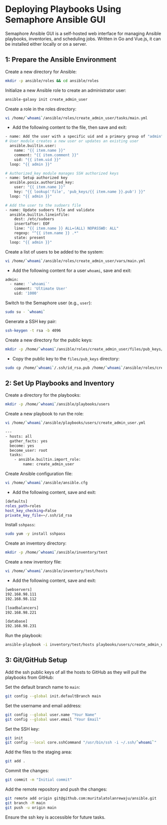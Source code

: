 # **Deploying Playbooks Using Semaphore Ansible GUI**

Semaphore Ansible GUI is a self-hosted web interface for managing Ansible playbooks, inventories, and scheduling jobs. Written in Go and Vue.js, it can be installed either locally or on a server.

## **1: Prepare the Ansible Environment**

Create a new directory for Ansible:

```bash
mkdir -p ansible/roles && cd ansible/roles
```

Initialize a new Ansible role to create an administrator user:

```bash
ansible-galaxy init create_admin_user
```

Create a role in the roles directory:

```bash
vi /home/`whoami`/ansible/roles/create_admin_user/tasks/main.yml
```

- Add the following content to the file, then save and exit:

```bash
- name: Add the user with a specific uid and a primary group of "admin"
# User module creates a new user or updates an existing user
  ansible.builtin.user:
    name: "{{ item.name }}"
    comment: "{{ item.comment }}"
    uid: "{{ item.uid }}"
  loop: "{{ admin }}"

# Authorized_key module manages SSH authorized keys
- name: Setup authorized key
  ansible.posix.authorized_key:
    user: "{{ item.name }}"
    key: "{{ lookup('file', 'pub_keys/{{ item.name }}.pub') }}"
  loop: "{{ admin }}"

# Add the user to the sudoers file
- name: Update sudoers file and validate
  ansible.builtin.lineinfile:
    dest: /etc/sudoers
    insertafter: EOF
    line: "{{ item.name }} ALL=(ALL) NOPASSWD: ALL"
    regexp: "^{{ item.name }} .*"
    state: present
  loop: "{{ admin }}"
```

Create a list of users to be added to the system:

```bash
vi /home/`whoami`/ansible/roles/create_admin_user/vars/main.yml
```

- Add the following content for a user ``whoami``, save and exit:

```bash
admin:
  - name: '`whoami`'
    comment: 'Ultimate User'
    uid: '1000'
```
Switch to the Semaphore user (e.g., `user`):

```bash
sudo su - `whoami`
```
Generate a SSH key pair:

```bash
ssh-keygen -t rsa -b 4096
```

Create a new directory for the public keys:

```bash
mkdir -p /home/`whoami`/ansible/roles/create_admin_user/files/pub_keys/
```

- Copy the public key to the `files/pub_keys` directory:

```bash
sudo cp /home/`whoami`/.ssh/id_rsa.pub /home/`whoami`/ansible/roles/create_admin_user/files/pub_keys/`whoami`.pub
```

## **2: Set Up Playbooks and Inventory**

Create a directory for the playbooks:

```bash
mkdir -p /home/`whoami`/ansible/playbooks/users
```

Create a new playbook to run the role:

```bash
vi /home/`whoami`/ansible/playbooks/users/create_admin_user.yml
```

```bash
---
- hosts: all
  gather_facts: yes
  become: yes
  become_user: root
  tasks:
    - ansible.builtin.import_role:
        name: create_admin_user
```

Create Ansible configuration file:

```bash
vi /home/`whoami`/ansible/ansible.cfg
```

- Add the following content, save and exit:

```bash
[defaults]
roles_path=roles
host_key_checking=False
private_key_file=~/.ssh/id_rsa
```
Install `sshpass`:

```bash
sudo yum -y install sshpass
```

Create an inventory directory:

```bash
mkdir -p /home/`whoami`/ansible/inventory/test
```

Create a new inventory file:

```bash
vi /home/`whoami`/ansible/inventory/test/hosts
```

- Add the following content, save and exit:

```bash
[webservers]
192.168.98.111
192.168.98.112

[loadbalancers]
192.168.98.221

[database]
192.168.98.231
```

Run the playbook:

```bash
ansible-playbook -i inventory/test/hosts playbooks/users/create_admin_user.yml -bkK
```

## **3: Git/GitHub Setup**

Add the ssh public keys of all the hosts to GitHub as they will pull the playbooks from GitHub:

Set the default branch name to `main`:

```bash
git config --global init.defaultBranch main
```

Set the username and email address:

```bash
git config --global user.name "Your Name"
git config --global user.email "Your Email"
```

Set the SSH key:

```bash
git init
git config --local core.sshCommand "/usr/bin/ssh -i ~/.ssh/`whoami`"
```

Add the files to the staging area:

```bash
git add .
```

Commit the changes:

```bash
git commit -m "Initial commit"
```

Add the remote repository and push the changes:

```bash
git remote add origin git@github.com:muritalatolanrewaju/ansible.git
git branch -M main
git push -u origin main
```

Ensure the ssh key is accessible for future tasks.
